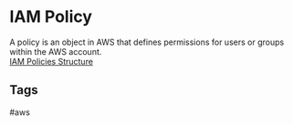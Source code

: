 # IAM Policy

A policy is an object in AWS that defines permissions for users or groups within the AWS account.   
[IAM Policies Structure](./202309140418)  

## Tags
#aws

